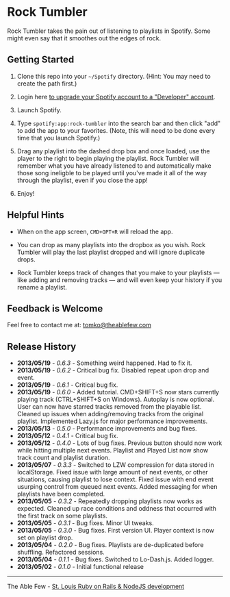 # Rock Tumbler 

Rock Tumbler takes the pain out of listening to playlists in Spotify. Some might even say that it smoothes out the edges of rock.

## Getting Started

1. Clone this repo into your `~/Spotify` directory. (Hint: You may need to create the path first.)

2. Login here [to upgrade your Spotify account to a "Developer" account](https://developer.spotify.com/login/).

3. Launch Spotify.

4. Type `spotify:app:rock-tumbler` into the search bar and then click "add" to add the app to your favorites. (Note, this will need to be done every time that you launch Spotify.)

5. Drag any playlist into the dashed drop box and once loaded, use the player to the right to begin playing the playlist. Rock Tumbler will remember what you have already listened to and automatically make those song ineligble to be played until you've made it all of the way through the playlist, even if you close the app!

6. Enjoy!

## Helpful Hints

* When on the app screen, `CMD+OPT+R` will reload the app.

* You can drop as many playlists into the dropbox as you wish. Rock Tumbler will play the last playlist dropped and will ignore duplicate drops.

* Rock Tumbler keeps track of changes that you make to your playlists — like adding and removing tracks — and will even keep your history if you rename a playlist.

## Feedback is Welcome

Feel free to contact me at: [tomko@theablefew.com](mailto://tomko@theablefew.com)

## Release History
* __2013/05/19__ - _0.6.3_ - Something weird happened. Had to fix it.
* __2013/05/19__ - _0.6.2_ - Critical bug fix. Disabled repeat upon drop and event.
* __2013/05/19__ - _0.6.1_ - Critical bug fix.
* __2013/05/19__ - _0.6.0_ - Added tutorial. CMD+SHIFT+S now stars currently playing track (CTRL+SHIFT+S on Windows). Autoplay is now optional. User can now have starred tracks removed from the playable list. Cleaned up issues when adding/removing tracks from the original playlist. Implemented Lazy.js for major performance improvements.
* __2013/05/13__ - _0.5.0_ - Performance improvements and bug fixes.
* __2013/05/12__ - _0.4.1_ - Critical bug fix.
* __2013/05/12__ - _0.4.0_ - Lots of bug fixes. Previous button should now work while hitting multiple next events. Playlist and Played List now show track count and playlist duration.
* __2013/05/07__ - _0.3.3_ - Switched to LZW compression for data stored in localStorage. Fixed issue with large amount of next events, or other situations, causing playlist to lose context. Fixed issue with end event usurping control from queued next events. Added messaging for when playlists have been completed.
* __2013/05/05__ - _0.3.2_ - Repeatedly dropping playlists now works as expected. Cleaned up race conditions and oddness that occurred with the first track on some playlists.
* __2013/05/05__ - _0.3.1_ - Bug fixes. Minor UI tweaks.
* __2013/05/05__ - _0.3.0_ - Bug fixes. First version UI. Player context is now set on playlist drop.
* __2013/05/04__ - _0.2.0_ - Bug fixes. Playlists are de-duplicated before shuffling. Refactored sessions.
* __2013/05/04__ - _0.1.1_ - Bug fixes. Switched to Lo-Dash.js. Added logger.
* __2013/05/02__ - _0.1.0_ - Initial functional release

----
The Able Few - [St. Louis Ruby on Rails & NodeJS development](http://theablefew.com/?utm_source=GitHub&utm_medium=link&utm_campaign=rock-tumbler)
